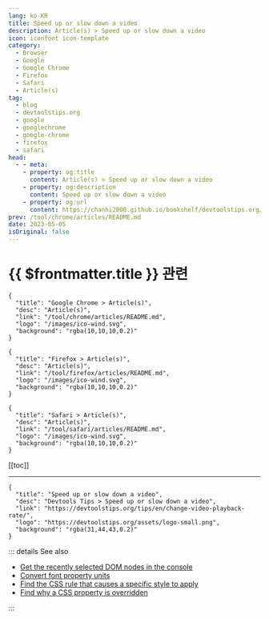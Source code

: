 ```yaml
---
lang: ko-KR
title: Speed up or slow down a video
description: Article(s) > Speed up or slow down a video
icon: iconfont icon-template
category: 
  - Browser
  - Google
  - Google Chrome
  - Firefox
  - Safari
  - Article(s)
tag: 
  - blog
  - devtoolstips.org
  - google
  - googlechrome
  - google-chrome
  - firefox
  - safari
head:  
  - - meta:
    - property: og:title
      content: Article(s) > Speed up or slow down a video
    - property: og:description
      content: Speed up or slow down a video
    - property: og:url
      content: https://chanhi2000.github.io/bookshelf/devtoolstips.org/change-video-playback-rate.html
prev: /tool/chrome/articles/README.md
date: 2023-05-05
isOriginal: false
---
```


# {{ $frontmatter.title }} 관련

```component VPCard
{
  "title": "Google Chrome > Article(s)",
  "desc": "Article(s)",
  "link": "/tool/chrome/articles/README.md",
  "logo": "/images/ico-wind.svg",
  "background": "rgba(10,10,10,0.2)"
}
```

```component VPCard
{
  "title": "Firefox > Article(s)",
  "desc": "Article(s)",
  "link": "/tool/firefox/articles/README.md",
  "logo": "/images/ico-wind.svg",
  "background": "rgba(10,10,10,0.2)"
}
```

```component VPCard
{
  "title": "Safari > Article(s)",
  "desc": "Article(s)",
  "link": "/tool/safari/articles/README.md",
  "logo": "/images/ico-wind.svg",
  "background": "rgba(10,10,10,0.2)"
}
```

[[toc]]

---

```component VPCard
{
  "title": "Speed up or slow down a video",
  "desc": "Devtools Tips > Speed up or slow down a video",
  "link": "https://devtoolstips.org/tips/en/change-video-playback-rate/",
  "logo": "https://devtoolstips.org/assets/logo-small.png",
  "background": "rgba(31,44,43,0.2)"
}
```

<!-- TODO:  작성 -->

::: details See also

- [Get the recently selected DOM nodes in the console](https://devtoolstips.org/tips/en/get-recently-selected-dom-nodes-in-console) <!-- TODO: add VPCard -->
- [Convert font property units](https://devtoolstips.org/tips/en/convert-font-units) <!-- TODO: add VPCard -->
- [Find the CSS rule that causes a specific style to apply](https://devtoolstips.org/tips/en/find-rule-that-causes-style) <!-- TODO: add VPCard -->
- [Find why a CSS property is overridden](https://devtoolstips.org/tips/en/find-why-css-property-is-overridden) <!-- TODO: add VPCard -->

:::
